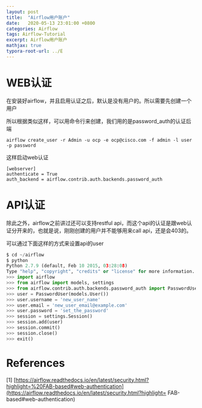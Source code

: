 ```yaml
---
layout: post
title:  "Airflow用户账户"
date:   2020-05-13 23:01:00 +0800
categories: Airflow
tags: Airflow-Tutorial
excerpt: Airflow用户账户
mathjax: true
typora-root-url: ../E
---
```


# WEB认证

在安装好airflow，并且启用认证之后，默认是没有用户的。所以需要先创建一个用户

所以根据类似这样，可以用命令行来创建，我们用的是password_auth的认证后端

```shell
airflow create_user -r Admin -u ocp -e ocp@cisco.com -f admin -l user -p password
```

这样启动web认证

```
[webserver]
authenticate = True
auth_backend = airflow.contrib.auth.backends.password_auth
```

# API认证

除此之外，airflow之前讲过还可以支持restful api，而这个api的认证是跟web认证分开来的，也就是说，刚刚创建的用户并不能够用来call api，还是会403的。

可以通过下面这样的方式来设置api的user

```python
$ cd ~/airflow
$ python
Python 2.7.9 (default, Feb 10 2015, 03:28:08)
Type "help", "copyright", "credits" or "license" for more information.
>>> import airflow
>>> from airflow import models, settings
>>> from airflow.contrib.auth.backends.password_auth import PasswordUser
>>> user = PasswordUser(models.User())
>>> user.username = 'new_user_name'
>>> user.email = 'new_user_email@example.com'
>>> user.password = 'set_the_password'
>>> session = settings.Session()
>>> session.add(user)
>>> session.commit()
>>> session.close()
>>> exit()
```

# References

[1] [https://airflow.readthedocs.io/en/latest/security.html?highlight=%20FAB-based#web-authentication](https://airflow.readthedocs.io/en/latest/security.html?highlight= FAB-based#web-authentication)

